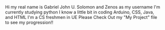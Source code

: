 Hi my real name is Gabriel John U. Solomon and Zenos as my username
I'm currently studying python
I know a little bit in coding Arduino, CSS, Java, and HTML
I'm a CS freshmen in UE
Please Check Out my "My Project" file to see my progression!!
